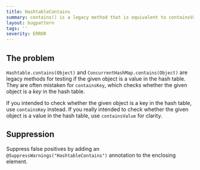 ```yaml
---
title: HashtableContains
summary: contains() is a legacy method that is equivalent to containsValue()
layout: bugpattern
tags: ''
severity: ERROR
---
```


<!--
*** AUTO-GENERATED, DO NOT MODIFY ***
To make changes, edit the @BugPattern annotation or the explanation in docs/bugpattern.
-->

## The problem
`Hashtable.contains(Object)` and `ConcurrentHashMap.contains(Object)` are
legacy methods for testing if the given object is a value in the hash table. 
They are often mistaken for `containsKey`, which checks whether the given object
is a *key* in the  hash table.

If you intended to check whether the given object is a key in the hash table,
use `containsKey` instead.  If you really intended to check whether the 
given object is a value in the hash table, use `containsValue` for clarity.

## Suppression
Suppress false positives by adding an `@SuppressWarnings("HashtableContains")` annotation to the enclosing element.
